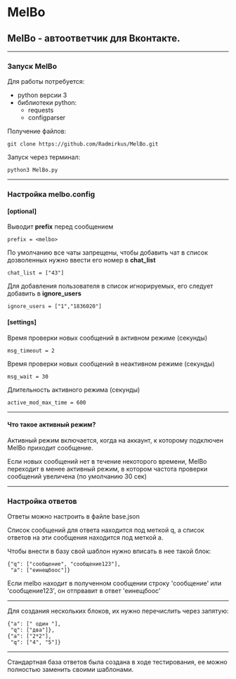 # MelBo

## **MelBo** - автоответчик для Вконтакте.
---
### Запуск MelBo

Для работы потребуется:
* python версии 3
* библиотеки python:
  * requests
  * configparser

Получение файлов:

    git clone https://github.com/Radmirkus/MelBo.git

Запуск через терминал:

    python3 MelBo.py

---
### Настройка melbo.config

#### [optional]

Выводит **prefix** перед сообщением

    prefix = <melbo>   

По умолчанию все чаты запрещены, чтобы добавить чат в список дозволенных нужно ввести его номер в **chat_list**

    chat_list = ["43"]

Для добавления пользователя в список игнорируемых, его следует добавить в **ignore_users**

    ignore_users = ["1","1836020"]

#### [settings]

Время проверки новых сообщений в активном режиме (секунды)

    msg_timeout = 2
    
Время проверки новых сообщений в неактивном режиме (секунды)

    msg_wait = 30
    
Длительность активного режима (секунды)

    active_mod_max_time = 600
    
---
#### Что такое активный режим?
Активный режим включается, когда на аккаунт, к которому подключен MelBo приходит сообщение.

Если новых сообщений нет в течение некоторого времени, MelBo переходит в менее активный режим, в котором частота проверки сообщений увеличена (по умолчанию 30 сек)
***
### Настройка ответов
Ответы можно настроить в файле base.json

Список сообщений для ответа находится под меткой q, а список ответов на эти сообщения находится под меткой a.

Чтобы внести в базу свой шаблон нужно вписать в нее такой блок:

```
{"q": ["сообщение", "сообщение123"],
 "a": ["еинещбоос"]}
```
Если melbo находит в полученном сообщении строку 'сообщение' или 'сообщение123', он отпрвавит в ответ 'еинещбоос'

---
Для создания нескольких блоков, их нужно перечислить через запятую:
```
{"a": [" один "],
 "q": ["два"]},
{"a": ["2*2"],
 "q": ["4", "5"]}
```

---
Стандартная база ответов была создана в ходе тестирования, ее можно полностью заменить своими шаблонами.

